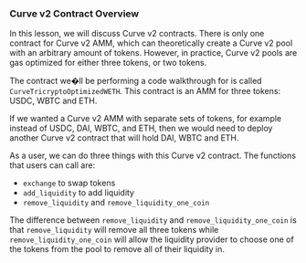 ### Curve v2 Contract Overview

In this lesson, we will discuss Curve v2 contracts. There is only one contract for Curve v2 AMM, which can theoretically create a Curve v2 pool with an arbitrary amount of tokens. However, in practice, Curve v2 pools are gas optimized for either three tokens, or two tokens.

The contract we�ll be performing a code walkthrough for is called `CurveTricryptoOptimizedWETH`. This contract is an AMM for three tokens: USDC, WBTC and ETH.

If we wanted a Curve v2 AMM with separate sets of tokens, for example instead of USDC, DAI, WBTC, and ETH, then we would need to deploy another Curve v2 contract that will hold DAI, WBTC and ETH.

As a user, we can do three things with this Curve v2 contract. The functions that users can call are:
- `exchange` to swap tokens
- `add_liquidity` to add liquidity
- `remove_liquidity` and `remove_liquidity_one_coin`

The difference between `remove_liquidity` and `remove_liquidity_one_coin` is that `remove_liquidity` will remove all three tokens while `remove_liquidity_one_coin` will allow the liquidity provider to choose one of the tokens from the pool to remove all of their liquidity in.
